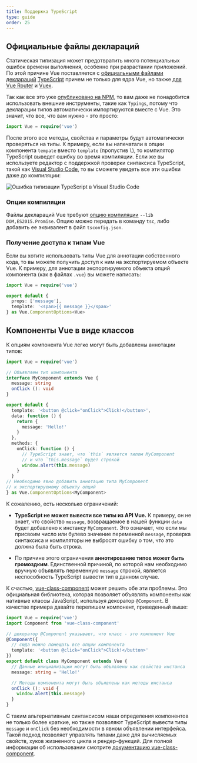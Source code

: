 ```yaml
---
title: Поддержка TypeScript
type: guide
order: 25
---
```


## Официальные файлы деклараций

Статическая типизация может предотвратить много потенциальных ошибок времени выполнения, особенно при разрастании приложений. По этой причине Vue поставляется с [официальными файлами деклараций](https://github.com/vuejs/vue/tree/dev/types) [TypeScript](https://www.typescriptlang.org/) причем не только для ядра Vue, но также [для Vue Router](https://github.com/vuejs/vue-router/tree/dev/types) и [Vuex](https://github.com/vuejs/vuex/tree/dev/types).

Так как все это уже [опубликовано на NPM](https://unpkg.com/vue/types/), то вам даже не понадобится использовать внешние инструменты, такие как `Typings`, потому что декларации типов автоматически импортируются вместе с Vue. Это значит, что все, что вам нужно - это просто:

``` ts
import Vue = require('vue')
```

После этого все методы, свойства и параметры будут автоматически проверяться на типы. К примеру, если вы напечатали в опции компонента `tempate` вместо `template` (пропустив `l`), то компилятор TypeScript выведет ошибку во время компиляции. Если же вы используете редактор с поддержкой проверки синтаксиса TypeScript, такой как [Visual Studio Code](https://code.visualstudio.com/), то вы сможете увидеть все эти ошибки даже до компиляции:

![Ошибка типизации TypeScript в Visual Studio Code](/images/typescript-type-error.png)

### Опции компиляции

Файлы деклараций Vue требуют [опцию компиляции](https://www.typescriptlang.org/docs/handbook/compiler-options.html) `--lib DOM,ES2015.Promise`. Опцию можно передать в команду `tsc`, либо добавить ее эквивалент в файл `tsconfig.json`.

### Получение доступа к типам Vue

Если вы хотите использовать типы Vue для аннотации собственного кода, то вы можете получить доступ к ним на экспортируемом объекте Vue. К примеру, для аннотации экспортируемого объекта опций компонента (как в файлах `.vue`) вы можете написать:

``` ts
import Vue = require('vue')

export default {
  props: ['message'],
  template: '<span>{{ message }}</span>'
} as Vue.ComponentOptions<Vue>
```

## Компоненты Vue в виде классов

К опциям компонента Vue легко могут быть добавлены аннотации типов:

``` ts
import Vue = require('vue')

// Объявляем тип компонента
interface MyComponent extends Vue {
  message: string
  onClick (): void
}

export default {
  template: '<button @click="onClick">Click!</button>',
  data: function () {
    return {
      message: 'Hello!'
    }
  },
  methods: {
    onClick: function () {
      // TypeScript знает, что `this` является типом MyComponent
      // и что `this.message` будет строкой
      window.alert(this.message)
    }
  }
// Необходимо явно добавить аннотацию типа MyComponent
// к экспортируемому объекту опций
} as Vue.ComponentOptions<MyComponent>
```

К сожалению, есть несколько ограничений:

- __TypeScript не может вывести все типы из API Vue.__ К примеру, он не знает, что свойство `message`, возвращаемое в нашей функции `data` будет добавлено к инстансу `MyComponent`. Это означает, что если мы присвоим число или булево значение переменной `message`, проверка синтаксиса и компиляторы не выбросят ошибку о том, что это должна была быть строка.

- По причине этого ограничения __аннотирование типов может быть громоздким__. Единственной причиной, по которой нам необходимо вручную объявлять переменную `message` строкой, является неспособность TypeScript вывести тип в данном случае.

К счастью, [vue-class-component](https://github.com/vuejs/vue-class-component) может решить обе эти проблемы. Это официальная библиотека, которая позволяет объявлять компоненты как нативные классы JavaScript, используя декоратор `@Component`. В качестве примера давайте перепишем компонент, приведенный выше:

``` ts
import Vue = require('vue')
import Component from 'vue-class-component'

// декоратор @Component указывает, что класс - это компонент Vue
@Component({
  // сюда можно помещать все опции компонента
  template: '<button @click="onClick">Click!</button>'
})
export default class MyComponent extends Vue {
  // Данные инициализации могут быть объявлены как свойства инстанса
  message: string = 'Hello!'

  // Методы компонента могут быть объявлены как методы инстанса
  onClick (): void {
    window.alert(this.message)
  }
}
```

С таким альтернативным синтаксисом наши определения компонентов не только более краткие, но также позволяют TypeScript вывести типы `message` и `onClick` без необходимости в явном объявлении интерфейса. Такой подход позволяет управлять типами даже для вычисляемых свойств, хуков жизненного цикла и рендер-функций. Для полной информации об использовании смотрите [документацию vue-class-component](https://github.com/vuejs/vue-class-component#vue-class-component).